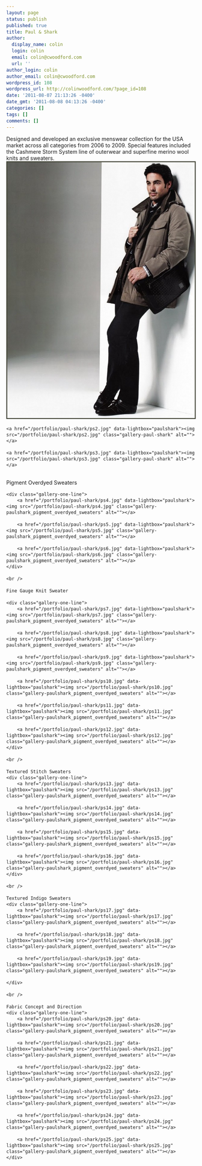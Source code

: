 ```yaml
---
layout: page
status: publish
published: true
title: Paul & Shark
author:
  display_name: colin
  login: colin
  email: colin@cwoodford.com
  url: ''
author_login: colin
author_email: colin@cwoodford.com
wordpress_id: 108
wordpress_url: http://colinwoodford.com/?page_id=108
date: '2011-08-07 21:13:26 -0400'
date_gmt: '2011-08-08 04:13:26 -0400'
categories: []
tags: []
comments: []
---
```



<div class="gallery">
Designed and developed an exclusive menswear collection for the USA market across all categories from 2006 to 2009. Special features included the Cashmere Storm System line of outerwear and superfine merino wool knits and sweaters.

<div>
	<a href="/portfolio/paul-shark/ps1.jpg" data-lightbox="paulshark"><img src="/portfolio/paul-shark/ps1.jpg" class="gallery-paul-shark" alt=""></a>

	<a href="/portfolio/paul-shark/ps2.jpg" data-lightbox="paulshark"><img src="/portfolio/paul-shark/ps2.jpg" class="gallery-paul-shark" alt=""></a>

	<a href="/portfolio/paul-shark/ps3.jpg" data-lightbox="paulshark"><img src="/portfolio/paul-shark/ps3.jpg" class="gallery-paul-shark" alt=""></a>
</div>
<br />
	Pigment Overdyed Sweaters

	<div class="gallery-one-line">
		<a href="/portfolio/paul-shark/ps4.jpg" data-lightbox="paulshark"><img src="/portfolio/paul-shark/ps4.jpg" class="gallery-paulshark_pigment_overdyed_sweaters" alt=""></a>

		<a href="/portfolio/paul-shark/ps5.jpg" data-lightbox="paulshark"><img src="/portfolio/paul-shark/ps5.jpg" class="gallery-paulshark_pigment_overdyed_sweaters" alt=""></a>

		<a href="/portfolio/paul-shark/ps6.jpg" data-lightbox="paulshark"><img src="/portfolio/paul-shark/ps6.jpg" class="gallery-paulshark_pigment_overdyed_sweaters" alt=""></a>
	</div>

	<br />

	Fine Gauge Knit Sweater

	<div class="gallery-one-line">
		<a href="/portfolio/paul-shark/ps7.jpg" data-lightbox="paulshark"><img src="/portfolio/paul-shark/ps7.jpg" class="gallery-paulshark_pigment_overdyed_sweaters" alt=""></a>

		<a href="/portfolio/paul-shark/ps8.jpg" data-lightbox="paulshark"><img src="/portfolio/paul-shark/ps8.jpg" class="gallery-paulshark_pigment_overdyed_sweaters" alt=""></a>

		<a href="/portfolio/paul-shark/ps9.jpg" data-lightbox="paulshark"><img src="/portfolio/paul-shark/ps9.jpg" class="gallery-paulshark_pigment_overdyed_sweaters" alt=""></a>

		<a href="/portfolio/paul-shark/ps10.jpg" data-lightbox="paulshark"><img src="/portfolio/paul-shark/ps10.jpg" class="gallery-paulshark_pigment_overdyed_sweaters" alt=""></a>

		<a href="/portfolio/paul-shark/ps11.jpg" data-lightbox="paulshark"><img src="/portfolio/paul-shark/ps11.jpg" class="gallery-paulshark_pigment_overdyed_sweaters" alt=""></a>

		<a href="/portfolio/paul-shark/ps12.jpg" data-lightbox="paulshark"><img src="/portfolio/paul-shark/ps12.jpg" class="gallery-paulshark_pigment_overdyed_sweaters" alt=""></a>
	</div>

	<br />

	Textured Stitch Sweaters
	<div class="gallery-one-line">
		<a href="/portfolio/paul-shark/ps13.jpg" data-lightbox="paulshark"><img src="/portfolio/paul-shark/ps13.jpg" class="gallery-paulshark_pigment_overdyed_sweaters" alt=""></a>

		<a href="/portfolio/paul-shark/ps14.jpg" data-lightbox="paulshark"><img src="/portfolio/paul-shark/ps14.jpg" class="gallery-paulshark_pigment_overdyed_sweaters" alt=""></a>

		<a href="/portfolio/paul-shark/ps15.jpg" data-lightbox="paulshark"><img src="/portfolio/paul-shark/ps15.jpg" class="gallery-paulshark_pigment_overdyed_sweaters" alt=""></a>

		<a href="/portfolio/paul-shark/ps16.jpg" data-lightbox="paulshark"><img src="/portfolio/paul-shark/ps16.jpg" class="gallery-paulshark_pigment_overdyed_sweaters" alt=""></a>
	</div>

	<br />

	Textured Indigo Sweaters
	<div class="gallery-one-line">
		<a href="/portfolio/paul-shark/ps17.jpg" data-lightbox="paulshark"><img src="/portfolio/paul-shark/ps17.jpg" class="gallery-paulshark_pigment_overdyed_sweaters" alt=""></a>

		<a href="/portfolio/paul-shark/ps18.jpg" data-lightbox="paulshark"><img src="/portfolio/paul-shark/ps18.jpg" class="gallery-paulshark_pigment_overdyed_sweaters" alt=""></a>

		<a href="/portfolio/paul-shark/ps19.jpg" data-lightbox="paulshark"><img src="/portfolio/paul-shark/ps19.jpg" class="gallery-paulshark_pigment_overdyed_sweaters" alt=""></a>

	</div>

	<br />

	Fabric Concept and Direction
	<div class="gallery-one-line">
		<a href="/portfolio/paul-shark/ps20.jpg" data-lightbox="paulshark"><img src="/portfolio/paul-shark/ps20.jpg" class="gallery-paulshark_pigment_overdyed_sweaters" alt=""></a>

		<a href="/portfolio/paul-shark/ps21.jpg" data-lightbox="paulshark"><img src="/portfolio/paul-shark/ps21.jpg" class="gallery-paulshark_pigment_overdyed_sweaters" alt=""></a>

		<a href="/portfolio/paul-shark/ps22.jpg" data-lightbox="paulshark"><img src="/portfolio/paul-shark/ps22.jpg" class="gallery-paulshark_pigment_overdyed_sweaters" alt=""></a>

		<a href="/portfolio/paul-shark/ps23.jpg" data-lightbox="paulshark"><img src="/portfolio/paul-shark/ps23.jpg" class="gallery-paulshark_pigment_overdyed_sweaters" alt=""></a>

		<a href="/portfolio/paul-shark/ps24.jpg" data-lightbox="paulshark"><img src="/portfolio/paul-shark/ps24.jpg" class="gallery-paulshark_pigment_overdyed_sweaters" alt=""></a>

		<a href="/portfolio/paul-shark/ps25.jpg" data-lightbox="paulshark"><img src="/portfolio/paul-shark/ps25.jpg" class="gallery-paulshark_pigment_overdyed_sweaters" alt=""></a>
	</div>
</div>